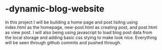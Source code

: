 # -dynamic-blog-website
In this project I will be building a home page and post lisitng using index.html as the homepage, new-post.html as creating post, and post.html as view post. I will also being using javascript to load blog post data from the local storage and adding basic css stying to make look nice. Everything will be seen through github commits and pushed through.
